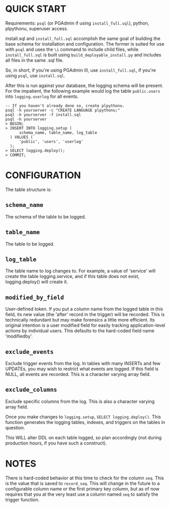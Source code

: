 QUICK START
===========

Requirements: `psql` (or PGAdmin if using `install_full.sql`), python,
plpythonu, superuser access.

install.sql and `install_full.sql` accomplish the same goal of building the base
schema for installation and configuration. The former is suited for use with
`psql` and uses the `\i` command to include child files, while `install_full.sql` is
built using `build_deployable_install.py` and includes all files in the same
.sql file.

So, in short, if you're using PGAdmin III, use `install_full.sql`, if you're
using `psql`, use `install.sql`.

After this is run against your database, the logging schema will be present.
For the impatient, the following example would log the table `public.users` into
`logging.userlog` for all events.

    -- If you haven't already done so, create plpythonu.
    psql -h yourserver -c "CREATE LANGUAGE plpythonu;"
    psql -h yourserver -f install.sql
    psql -h yourserver
    > BEGIN;
    > INSERT INTO logging.setup (
          schema_name, table_name, log_table
      ) VALUES (
          'public', 'users', 'userlog'
      );
    > SELECT logging.deploy();
    > COMMIT;


CONFIGURATION
=============

The table structure is:

`schema_name`
-------------
The schema of the table to be logged.


`table_name`
------------
The table to be logged.


`log_table`
-----------
The table name to log changes to.
For example, a value of 'service' will create the table logging.service,
and if this table does not exist, logging.deploy() will create it.


`modified_by_field`
-------------------
User-defined token.
If you put a column name from the logged table in this field,
its new value (the 'after' record in the trigger) will be recorded. This is
technically redundant but may make forensics a little more efficient. Its
original intention is a user modified field for easily tracking
application-level actions by individual users.
This defaults to the hard-coded field name 'modifiedby'.


`exclude_events`
----------------
Exclude trigger events from the log.
In tables with many INSERTs and few UPDATEs, you may wish to restrict what
events are logged. If this field is NULL, all events are recorded. This is
a character varying array field.

`exclude_columns`
-----------------
Exclude specific columns from the log.
This is also a character varying array field.


Once you make changes to `logging.setup`, `SELECT logging.deploy()`. This function
generates the logging tables, indexes, and triggers on the tables in question.

This WILL alter DDL on each table logged, so plan accordingly (not during
production hours, if you have such a construct).

NOTES
=====

There is hard-coded behavior at this time to check for the column `seq`. This 
is the value that is saved to `record_seq`. This will change in the future to a
configurable column name or the first primary key column, but as of now
requires that you at the very least use a column named `seq` to satisfy
the trigger function.